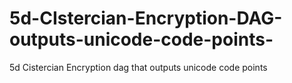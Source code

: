# 5d-CIstercian-Encryption-DAG-outputs-unicode-code-points-
5d Cistercian Encryption dag that outputs unicode code points

